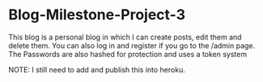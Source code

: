 # Blog-Milestone-Project-3
This blog is a personal blog in which I can create posts, edit them and delete them. You can also log in and register if you go to the /admin page.
The Passwords are also hashed for protection and uses a token system

NOTE: I still need to add and publish this into heroku.
